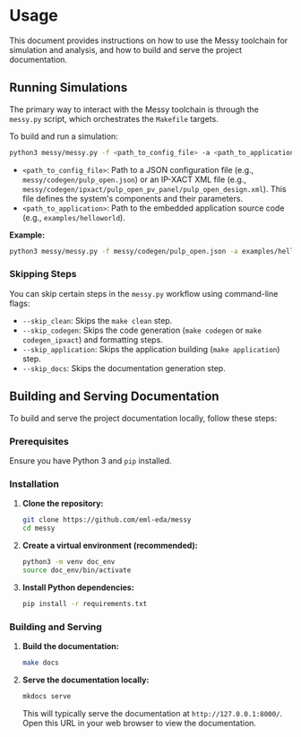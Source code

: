 # Usage

This document provides instructions on how to use the Messy toolchain for simulation and analysis, and how to build and serve the project documentation.

## Running Simulations

The primary way to interact with the Messy toolchain is through the `messy.py` script, which orchestrates the `Makefile` targets.

To build and run a simulation:

```bash
python3 messy/messy.py -f <path_to_config_file> -a <path_to_application>
```

*   `<path_to_config_file>`: Path to a JSON configuration file (e.g., `messy/codegen/pulp_open.json`) or an IP-XACT XML file (e.g., `messy/codegen/ipxact/pulp_open_pv_panel/pulp_open_design.xml`). This file defines the system's components and their parameters.
*   `<path_to_application>`: Path to the embedded application source code (e.g., `examples/helloworld`).

**Example:**

```bash
python3 messy/messy.py -f messy/codegen/pulp_open.json -a examples/helloworld
```

### Skipping Steps

You can skip certain steps in the `messy.py` workflow using command-line flags:

*   `--skip_clean`: Skips the `make clean` step.
*   `--skip_codegen`: Skips the code generation (`make codegen` or `make codegen_ipxact`) and formatting steps.
*   `--skip_application`: Skips the application building (`make application`) step.
*   `--skip_docs`: Skips the documentation generation step.

## Building and Serving Documentation

To build and serve the project documentation locally, follow these steps:

### Prerequisites

Ensure you have Python 3 and `pip` installed.

### Installation

1.  **Clone the repository:**

    ```bash
    git clone https://github.com/eml-eda/messy
    cd messy
    ```

2.  **Create a virtual environment (recommended):**

    ```bash
    python3 -m venv doc_env
    source doc_env/bin/activate
    ```

3.  **Install Python dependencies:**

    ```bash
    pip install -r requirements.txt
    ```

### Building and Serving

1.  **Build the documentation:**

    ```bash
    make docs
    ```

2.  **Serve the documentation locally:**

    ```bash
    mkdocs serve
    ```

    This will typically serve the documentation at `http://127.0.0.1:8000/`. Open this URL in your web browser to view the documentation.

